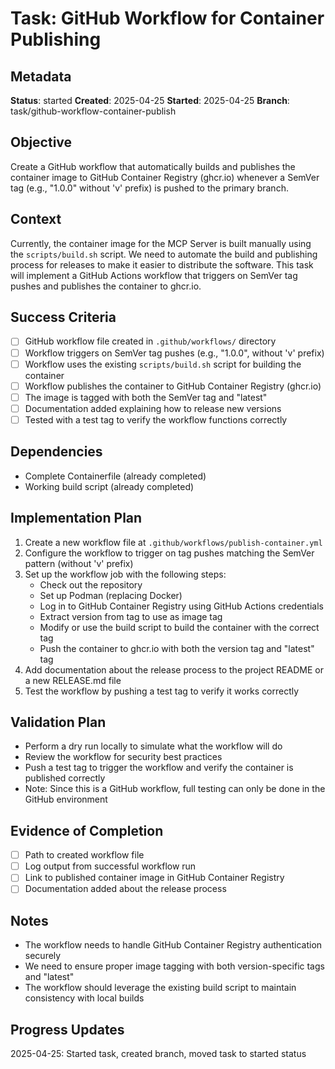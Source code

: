 # Task: GitHub Workflow for Container Publishing

## Metadata
**Status**: started
**Created**: 2025-04-25
**Started**: 2025-04-25
**Branch**: task/github-workflow-container-publish

## Objective
Create a GitHub workflow that automatically builds and publishes the container image to GitHub Container Registry (ghcr.io) whenever a SemVer tag (e.g., "1.0.0" without 'v' prefix) is pushed to the primary branch.

## Context
Currently, the container image for the MCP Server is built manually using the `scripts/build.sh` script. We need to automate the build and publishing process for releases to make it easier to distribute the software. This task will implement a GitHub Actions workflow that triggers on SemVer tag pushes and publishes the container to ghcr.io.

## Success Criteria
- [ ] GitHub workflow file created in `.github/workflows/` directory
- [ ] Workflow triggers on SemVer tag pushes (e.g., "1.0.0", without 'v' prefix)
- [ ] Workflow uses the existing `scripts/build.sh` script for building the container
- [ ] Workflow publishes the container to GitHub Container Registry (ghcr.io)
- [ ] The image is tagged with both the SemVer tag and "latest"
- [ ] Documentation added explaining how to release new versions
- [ ] Tested with a test tag to verify the workflow functions correctly

## Dependencies
- Complete Containerfile (already completed)
- Working build script (already completed)

## Implementation Plan
1. Create a new workflow file at `.github/workflows/publish-container.yml`
2. Configure the workflow to trigger on tag pushes matching the SemVer pattern (without 'v' prefix)
3. Set up the workflow job with the following steps:
   - Check out the repository
   - Set up Podman (replacing Docker)
   - Log in to GitHub Container Registry using GitHub Actions credentials
   - Extract version from tag to use as image tag
   - Modify or use the build script to build the container with the correct tag
   - Push the container to ghcr.io with both the version tag and "latest" tag
4. Add documentation about the release process to the project README or a new RELEASE.md file
5. Test the workflow by pushing a test tag to verify it works correctly

## Validation Plan
- Perform a dry run locally to simulate what the workflow will do
- Review the workflow for security best practices
- Push a test tag to trigger the workflow and verify the container is published correctly
- Note: Since this is a GitHub workflow, full testing can only be done in the GitHub environment

## Evidence of Completion
- [ ] Path to created workflow file
- [ ] Log output from successful workflow run
- [ ] Link to published container image in GitHub Container Registry
- [ ] Documentation added about the release process

## Notes
- The workflow needs to handle GitHub Container Registry authentication securely
- We need to ensure proper image tagging with both version-specific tags and "latest"
- The workflow should leverage the existing build script to maintain consistency with local builds

## Progress Updates
2025-04-25: Started task, created branch, moved task to started status</content>